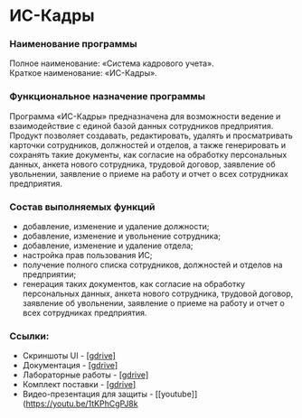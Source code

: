 # ИС-Кадры
### Наименование программы
Полное наименование: «Система кадрового учета».  
Краткое наименование: «ИС-Кадры».
### Функциональное назначение программы
Программа «ИС-Кадры» предназначена для возможности ведение и взаимодействие с единой базой данных сотрудников предприятия. Продукт позволяет создавать, редактировать, удалять и просматривать карточки сотрудников, должностей и отделов, а также генерировать и сохранять такие документы, как согласие на обработку персональных данных, анкета нового сотрудника, трудовой договор, заявление об увольнении, заявление о приеме на работу и отчет о всех сотрудниках предприятия. 
### Состав выполняемых функций
-	добавление, изменение и удаление должности;
-	добавление, изменение и увольнение сотрудника;
-	добавление, изменение и удаление отдела;
-	настройка прав пользования ИС;
-	получение полного списка сотрудников, должностей и отделов на предприятии;
-	генерация таких документов, как согласие на обработку персональных данных, анкета нового сотрудника, трудовой договор, заявление об увольнении, заявление о приеме на работу и отчет о всех сотрудниках предприятия.

### Ссылки:
* Скриншоты UI - [[gdrive]](https://drive.google.com/drive/folders/1TCv2goNy87c-GCZFQm4hxLdHeRertoi3?usp=sharing)
* Документация - [[gdrive]](https://drive.google.com/drive/folders/1ESdocSGFJx_zQeS_wAoSSIbHOCfwws6G?usp=sharing)
* Лабораторные работы - [[gdrive]](https://drive.google.com/drive/folders/1l8WhNbqBWlm1M9LqYO6mC5KtlzdLJX4j?usp=sharing)
* Комплект поставки - [[gdrive]](https://drive.google.com/file/d/19fLIQyeZRL1MZGl2t4kNkDuRQZXEncvr/view?usp=sharing)
* Видео-презентация для защиты - [[youtube]](https://youtu.be/1tKPhCgPJ8k

